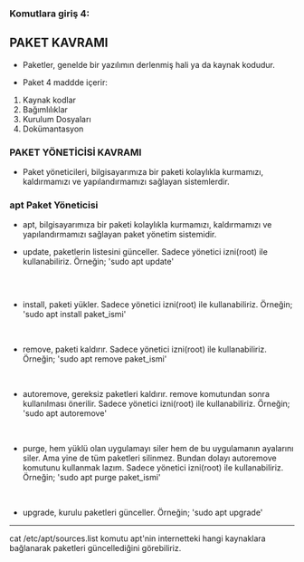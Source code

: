 ### **Komutlara giriş 4:**

 ## PAKET KAVRAMI
  
- Paketler, genelde bir yazılımın derlenmiş hali ya da kaynak kodudur.

- Paket 4 maddde içerir:
1) Kaynak kodlar
2) Bağımlılıklar
3) Kurulum Dosyaları
4) Dokümantasyon

### PAKET YÖNETİCİSİ KAVRAMI

- Paket yöneticileri, bilgisayarımıza bir paketi kolaylıkla kurmamızı, kaldırmamızı ve yapılandırmamızı sağlayan sistemlerdir.

### apt Paket Yöneticisi

- apt, bilgisayarımıza bir paketi kolaylıkla kurmamızı, kaldırmamızı ve yapılandırmamızı sağlayan paket yönetim sistemidir.

- update, paketlerin listesini günceller. Sadece yönetici izni(root) ile kullanabiliriz. Örneğin; 'sudo apt update'

  <div align="center">
	<img src=""/>
</div>

 <br/>

- install, paketi yükler. Sadece yönetici izni(root) ile kullanabiliriz.  Örneğin; 'sudo apt install paket_ismi'

<div align="center">
	<img src=""/>
</div>

 <br/>
 
- remove, paketi kaldırır. Sadece yönetici izni(root) ile kullanabiliriz. Örneğin; 'sudo apt remove paket_ismi'

<div align="center">
	<img src=""/>
</div>

 <br/>
 
- autoremove, gereksiz paketleri kaldırır. remove komutundan sonra kullanılması önerilir. Sadece yönetici izni(root) ile kullanabiliriz. Örneğin; 'sudo apt autoremove'

<div align="center">
	<img src=""/>
</div>

 <br/>
 
- purge, hem yüklü olan uygulamayı siler hem de bu uygulamanın ayalarını siler. Ama yine de tüm paketleri silinmez. Bundan dolayı autoremove komutunu kullanmak lazım. Sadece yönetici izni(root) ile kullanabiliriz. Örneğin; 'sudo apt purge paket_ismi'

<div align="center">
	<img src=""/>
</div>

 <br/>
 
- upgrade, kurulu paketleri günceller. Örneğin; 'sudo apt upgrade'

- ---

cat /etc/apt/sources.list komutu apt'nin internetteki hangi kaynaklara bağlanarak paketleri güncellediğini görebiliriz.
 
<div align="center">
	<img src=""/>
</div>

 <br/>
